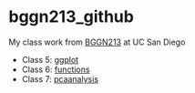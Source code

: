 # bggn213_github
My class work from [BGGN213](https://bioboot.github.io/bggn213_F24/) at UC San Diego

- Class 5: [ggplot](https://github.com/Dhruv5199ucsd/bggn213_github/blob/main/Class05/class05.qmd)
- Class 6: [functions](https://github.com/Dhruv5199ucsd/bggn213_github/blob/main/Class06/class06.qmd)
- Class 7: [pcaanalysis](https://github.com/Dhruv5199ucsd/bggn213_github/blob/main/Class07/Class07.qmd)
